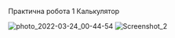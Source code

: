 Практична робота 1 Калькулятор

![photo_2022-03-24_00-44-54](https://user-images.githubusercontent.com/102250156/159808489-9a0e0fa8-05a6-4949-9fbb-112d45d439fd.jpg)
![Screenshot_2](https://user-images.githubusercontent.com/102250156/159808513-6901d096-dafa-4184-bde6-f53813d231a2.png)

